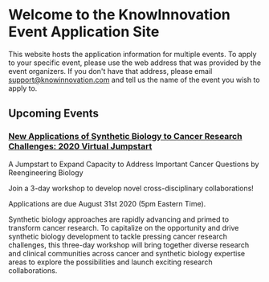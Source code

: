 # Welcome to the KnowInnovation Event Application Site

This website hosts the application information for multiple events. To apply to your specific event, please use the web address that was provided by the event organizers. If you don't have that address, please email <a href='mailto:support@knowinnovation.com'>support@knowinnovation.com</a> and tell us the name of the event you wish to apply to.

## Upcoming Events

### [New Applications of Synthetic Biology to Cancer Research Challenges: 2020 Virtual Jumpstart](/synbioandcancer)

A Jumpstart to Expand Capacity to Address Important Cancer Questions by Reengineering Biology

Join a 3-day workshop to develop novel cross-disciplinary collaborations!

Applications are due August 31st 2020 (5pm Eastern Time).

Synthetic biology approaches are rapidly advancing and primed to transform cancer research. To capitalize on the opportunity and drive synthetic biology development to tackle pressing cancer research challenges, this three-day workshop will bring together diverse research and clinical communities across cancer and synthetic biology expertise areas to explore the possibilities and launch exciting research collaborations.

